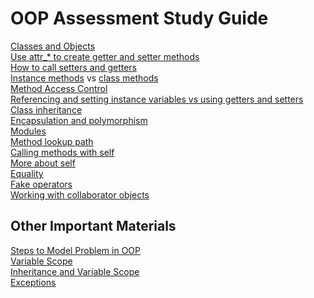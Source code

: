 # OOP Assessment Study Guide

[Classes and Objects](./oop/objects_and_classes.md)\
[Use attr_* to create getter and setter methods](./oop/objects_and_classes.md#use-attr_-to-create-getter-and-setter-methods)\
[How to call setters and getters](./oop/objects_and_classes.md#accessor-methods)\
[Instance methods](./oop/objects_and_classes.md#instance-methods) vs [class methods](./oop/objects_and_classes.md#class-methods)\
[Method Access Control](./oop/method_access_control.md)\
[Referencing and setting instance variables vs using getters and setters](./oop/objects_and_classes.md#accessor-methods)\
[Class inheritance](./oop/inheritance.md)\
[Encapsulation and polymorphism](./oop/encapsulation_and_polymorphism.md)\
[Modules](./oop/modules.md)\
[Method lookup path](./oop/inheritance.md#method-lookup-path)\
[Calling methods with self](./oop/objects_and_classes.md#calling-methods-with-self)\
[More about self](./oop/objects_and_classes.md#more-about-self)\
[Equality](./oop/equality.md)\
[Fake operators](./oop/fake_operators.md)\
[Working with collaborator objects](./oop/collaborator_objects.md)


## Other Important Materials
[Steps to Model Problem in OOP](./oop/steps_to_model_in_oop.md)\
[Variable Scope](./oop/variable_scope.md)\
[Inheritance and Variable Scope](./oop/inheritance_and_variable_scope.md)\
[Exceptions](./oop/exceptions.md)
